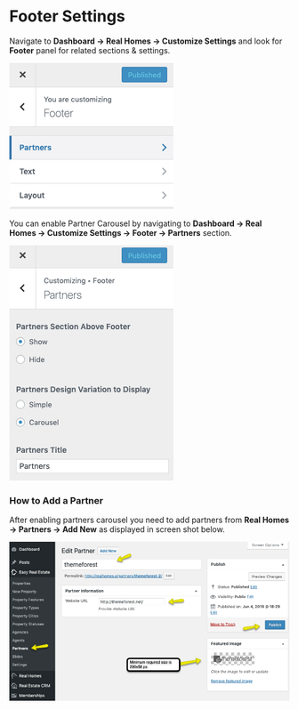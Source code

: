 # Footer Settings

Navigate to **Dashboard → Real Homes → Customize Settings** and look for **Footer** panel for related sections & settings.

![Footer Settings](images/home-setup/partners-settings-full.png)

You can enable Partner Carousel by navigating to **Dashboard → Real Homes → Customize Settings → Footer → Partners** section.

![Footer Settings](images/home-setup/partners-settings-section.png)

### How to Add a Partner

After enabling partners carousel you need to add partners from **Real Homes → Partners → Add New** as displayed in screen shot below.

![Home Page Properties](images/home-setup/add-partner.png)